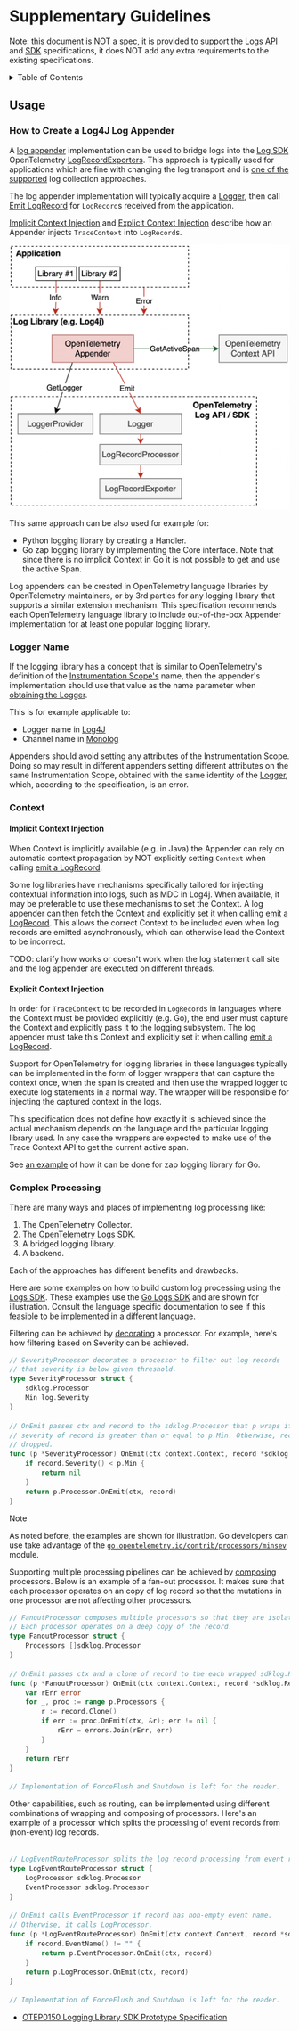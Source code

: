 # Supplementary Guidelines

Note: this document is NOT a spec, it is provided to support the Logs
[API](./api.md) and [SDK](./sdk.md) specifications, it does NOT add any
extra requirements to the existing specifications.

<details>
<summary>Table of Contents</summary>

<!-- Re-generate TOC with `markdown-toc --no-first-h1 -i` -->

<!-- toc -->

- [Usage](#usage)
  * [How to Create a Log4J Log Appender](#how-to-create-a-log4j-log-appender)
  * [Logger Name](#logger-name)
  * [Context](#context)
    + [Implicit Context Injection](#implicit-context-injection)
    + [Explicit Context Injection](#explicit-context-injection)
  * [Complex Processing](#complex-processing)

<!-- tocstop -->

</details>

## Usage

### How to Create a Log4J Log Appender

A [log appender](../glossary.md#log-appender--bridge) implementation can be used
to bridge logs into the [Log SDK](./sdk.md)
OpenTelemetry [LogRecordExporters](sdk.md#logrecordexporter). This approach is
typically used for applications which are fine with changing the log transport
and is [one of the supported](README.md#direct-to-collector) log collection
approaches.

The log appender implementation will typically acquire a
[Logger](./api.md#logger), then
call [Emit LogRecord](./api.md#emit-a-logrecord) for `LogRecord`s
received from the application.

[Implicit Context Injection](#implicit-context-injection)
and [Explicit Context Injection](#explicit-context-injection) describe how an
Appender injects `TraceContext` into `LogRecord`s.

![Appender](img/appender.png)

This same approach can be also used for example for:

- Python logging library by creating a Handler.
- Go zap logging library by implementing the Core interface. Note that since
  there is no implicit Context in Go it is not possible to get and use the
  active Span.

Log appenders can be created in OpenTelemetry language libraries by OpenTelemetry
maintainers, or by 3rd parties for any logging library that supports a similar
extension mechanism. This specification recommends each OpenTelemetry language
library to include out-of-the-box Appender implementation for at least one
popular logging library.

### Logger Name

If the logging library has a concept that is similar to OpenTelemetry's
definition of the [Instrumentation Scope's](../glossary.md#instrumentation-scope)
name, then the appender's implementation should use that value as the
name parameter when [obtaining the Logger](./api.md#get-a-logger).

This is for example applicable to:

- Logger name in [Log4J](https://javadoc.io/doc/org.apache.logging.log4j/log4j-api/latest/org.apache.logging.log4j/org/apache/logging/log4j/Logger.html)
- Channel name in [Monolog](https://github.com/Seldaek/monolog/blob/3.4.0/doc/01-usage.md#leveraging-channels)

Appenders should avoid setting any attributes of the Instrumentation Scope.
Doing so may result in different appenders setting different attributes on the
same Instrumentation Scope, obtained with the same identity of the
[Logger](./api.md#get-a-logger), which, according to the specification,
is an error.

### Context

#### Implicit Context Injection

When Context is implicitly available (e.g. in Java) the Appender can rely on
automatic context propagation by NOT explicitly setting `Context` when
calling [emit a LogRecord](./api.md#emit-a-logrecord).

Some log libraries have mechanisms specifically tailored for injecting
contextual information into logs, such as MDC in Log4j. When available, it may
be preferable to use these mechanisms to set the Context. A log appender can
then fetch the Context and explicitly set it when
calling [emit a LogRecord](./api.md#emit-a-logrecord). This allows the correct Context
to be included even when log records are emitted asynchronously, which can
otherwise lead the Context to be incorrect.

TODO: clarify how works or doesn't work when the log statement call site and the
log appender are executed on different threads.

#### Explicit Context Injection

In order for `TraceContext` to be recorded in `LogRecord`s in languages where
the Context must be provided explicitly (e.g. Go), the end user must capture the
Context and explicitly pass it to the logging subsystem. The log appender must
take this Context and explicitly set it when
calling [emit a LogRecord](./api.md#emit-a-logrecord).

Support for OpenTelemetry for logging libraries in these languages typically can
be implemented in the form of logger wrappers that can capture the context once,
when the span is created and then use the wrapped logger to execute log
statements in a normal way. The wrapper will be responsible for injecting the
captured context in the logs.

This specification does not define how exactly it is achieved since the actual
mechanism depends on the language and the particular logging library used. In
any case the wrappers are expected to make use of the Trace Context API to get
the current active span.

See
[an example](https://github.com/open-telemetry/opentelemetry-go-contrib/blob/aeb198d6de25588afef49545cfa06533d0e67f1d/bridges/otelzap/core.go#L194-L244)
of how it can be done for zap logging library for Go.

### Complex Processing

There are many ways and places of implementing log processing like:

1. The OpenTelemetry Collector.
2. The [OpenTelemetry Logs SDK](sdk.md).
3. A bridged logging library.
4. A backend.

Each of the approaches has different benefits and drawbacks.

Here are some examples on how to build custom log processing using the
[Logs SDK](sdk.md). These examples use the [Go Logs SDK](https://pkg.go.dev/go.opentelemetry.io/otel/sdk/log)
and are shown for illustration. Consult the language specific documentation
to see if this feasible to be implemented in a different language.

<!-- markdownlint-disable no-hard-tabs -->

Filtering can be achieved by [decorating](https://refactoring.guru/design-patterns/decorator)
a processor. For example, here's how filtering based on Severity can be achieved.

```go
// SeverityProcessor decorates a processor to filter out log records
// that severity is below given threshold.
type SeverityProcessor struct {
	sdklog.Processor
	Min log.Severity
}

// OnEmit passes ctx and record to the sdklog.Processor that p wraps if the
// severity of record is greater than or equal to p.Min. Otherwise, record is
// dropped.
func (p *SeverityProcessor) OnEmit(ctx context.Context, record *sdklog.Record) error {
	if record.Severity() < p.Min {
		return nil
	}
	return p.Processor.OnEmit(ctx, record)
}
```

> [!NOTE]
> As noted before, the examples are shown for illustration.
> Go developers can use take advantage of the
> [`go.opentelemetry.io/contrib/processors/minsev`](https://pkg.go.dev/go.opentelemetry.io/contrib/processors/minsev)
> module.

Supporting multiple processing pipelines can be achieved by
[composing](https://refactoring.guru/design-patterns/composite) processors.
Below is an example of a fan-out processor. It makes sure that each processor
operates on an copy of log record so that the mutations in one processor
are not affecting other processors.

```go
// FanoutProcessor composes multiple processors so that they are isolated.
// Each processor operates on a deep copy of the record.
type FanoutProcessor struct {
	Processors []sdklog.Processor
}

// OnEmit passes ctx and a clone of record to the each wrapped sdklog.Processor.
func (p *FanoutProcessor) OnEmit(ctx context.Context, record *sdklog.Record) error {
	var rErr error
	for _, proc := range p.Processors {
		r := record.Clone()
		if err := proc.OnEmit(ctx, &r); err != nil {
			rErr = errors.Join(rErr, err)
		}
	}
	return rErr
}

// Implementation of ForceFlush and Shutdown is left for the reader.
```

Other capabilities, such as routing, can be implemented using different
combinations of wrapping and composing of processors. Here's an example
of a processor which splits the processing of event records from (non-event)
log records.

```go

// LogEventRouteProcessor splits the log record processing from event record processing.
type LogEventRouteProcessor struct {
	LogProcessor sdklog.Processor
	EventProcessor sdklog.Processor
}

// OnEmit calls EventProcessor if record has non-empty event name.
// Otherwise, it calls LogProcessor.
func (p *LogEventRouteProcessor) OnEmit(ctx context.Context, record *sdklog.Record) error {
	if record.EventName() != "" {
		return p.EventProcessor.OnEmit(ctx, record)
	}
	return p.LogProcessor.OnEmit(ctx, record)
}

// Implementation of ForceFlush and Shutdown is left for the reader.
```

<!-- markdownlint-enable no-hard-tabs -->

- [OTEP0150 Logging Library SDK Prototype Specification](../../oteps/logs/0150-logging-library-sdk.md)
